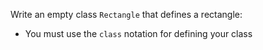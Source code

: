 Write an empty class ```Rectangle``` that defines a rectangle:
- You must use the ```class``` notation for defining your class
